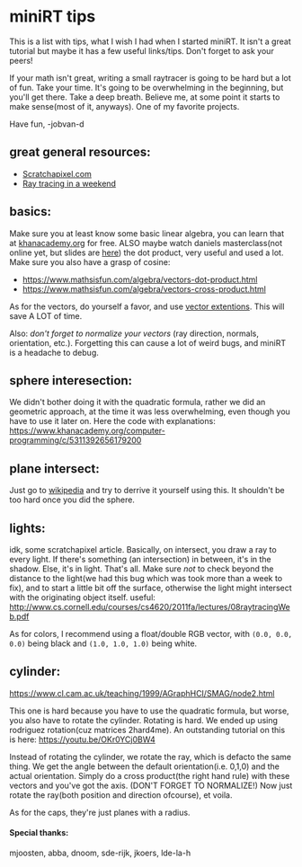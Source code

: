 # miniRT tips

This is a list with tips, what I wish I had when I started miniRT. It isn't a great tutorial but maybe it has a few useful links/tips. Don't forget to ask your peers!

If your math isn't great, writing a small raytracer is going to be hard but a lot of fun. Take your time. It's going to be overwhelming in the beginning, but you'll get there. Take a deep breath. Believe me, at some point it starts to make sense(most of it, anyways). One of my favorite projects.

Have fun, -jobvan-d

## great general resources:
- [Scratchapixel.com](https://www.scratchapixel.com/)  
- [Ray tracing in a weekend](https://raytracing.github.io/books/RayTracingInOneWeekend.html)


## basics:
Make sure you at least know some basic linear algebra, you can learn that at [khanacademy.org](https://www.khanacademy.org) for free.
ALSO maybe watch daniels masterclass(not online yet, but slides are [here](https://github.com/GroteGnoom/codam_presentation/blob/main/vizualizing_math.pdf))
the dot product, very useful and used a lot. Make sure you also have a grasp of cosine:
- https://www.mathsisfun.com/algebra/vectors-dot-product.html
- https://www.mathsisfun.com/algebra/vectors-cross-product.html

As for the vectors, do yourself a favor, and use [vector extentions](https://gcc.gnu.org/onlinedocs/gcc/Vector-Extensions.html). This will save A LOT of time.

Also: *don't forget to normalize your vectors* (ray direction, normals, orientation, etc.). Forgetting this can cause a lot of weird bugs, and miniRT is a headache to debug.

## sphere interesection:
We didn't bother doing it with the quadratic formula, rather we did an geometric approach, at the time it was less overwhelming, even though you have to use it later on.
Here the code with explanations:
https://www.khanacademy.org/computer-programming/c/5311392656179200


## plane intersect:
Just go to [wikipedia](https://en.wikipedia.org/wiki/Line%E2%80%93plane_intersection) and try to derrive it yourself using this. It shouldn't be too hard once you did the sphere.


## lights:
idk, some scratchapixel article. Basically, on intersect, you draw a ray to every light. If there's something (an intersection) in between, it's in the shadow. Else, it's in light.
That's all. Make sure _not_ to check beyond the distance to the light(we had this bug which was took more than a week to fix), and to start a little bit off the surface, otherwise the light might intersect with the originating object itself.
useful: http://www.cs.cornell.edu/courses/cs4620/2011fa/lectures/08raytracingWeb.pdf

As for colors, I recommend using a float/double RGB vector, with `(0.0, 0.0, 0.0)` being black and `(1.0, 1.0, 1.0)` being white.

## cylinder:
https://www.cl.cam.ac.uk/teaching/1999/AGraphHCI/SMAG/node2.html

This one is hard because you have to use the quadratic formula, but worse, you also have to rotate the cylinder. Rotating is hard.
We ended up using rodriguez rotation(cuz matrices 2hard4me). An outstanding tutorial on this is here: https://youtu.be/OKr0YCj0BW4

Instead of rotating the cylinder, we rotate the ray, which is defacto the same thing.
We get the angle between the default orientation(i.e. 0,1,0) and the actual orientation.
Simply do a cross product(the right hand rule) with these vectors and you've got the axis. (DON'T FORGET TO NORMALIZE!)
Now just rotate the ray(both position and direction ofcourse), et voila.

As for the caps, they're just planes with a radius.

#### Special thanks:
mjoosten, abba, dnoom, sde-rijk, jkoers, lde-la-h
